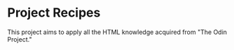 # Project Recipes
This project aims to apply all the HTML knowledge acquired from "The Odin Project." 

